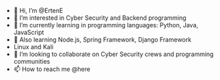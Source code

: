 - 👋 Hi, I’m @ErtenE
- 👀 I’m interested in Cyber Security and Backend programming
- 🌱 I’m currently learning in programming languages: Python, Java, JavaScript
- 🌱 Also learning Node.js, Spring Framework, Django Framework
-    Linux and Kali
- 💞️ I’m looking to collaborate on Cyber Security crews and programming communities
- 📫 How to reach me @here

<!---
ErtenE/ErtenE is a ✨ special ✨ repository because its `README.md` (this file) appears on your GitHub profile.
You can click the Preview link to take a look at your changes.
--->
